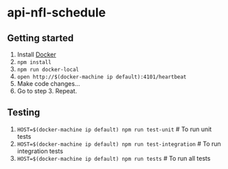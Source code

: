 # api-nfl-schedule

## Getting started
1. Install [Docker](http://www.docker.com/toolbox)
2. `npm install`
3. `npm run docker-local`
4. `open http://$(docker-machine ip default):4101/heartbeat`
5. Make code changes...
6. Go to step 3. Repeat.


## Testing
1. `HOST=$(docker-machine ip default) npm run test-unit` # To run unit tests
2. `HOST=$(docker-machine ip default) npm run test-integration` # To run integration tests
3. `HOST=$(docker-machine ip default) npm run tests` # To run all tests
